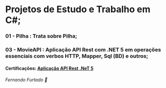# Projetos de Estudo e Trabalho em C#;
### 01 - Pilha : Trata sobre Pilha;
### 03 - MovieAPI :  Aplicação API Rest com .NET 5 em operações essenciais com verbos HTTP, Mapper, Sql (BD) e outros;

#### Certificações: [Aplicação API Rest .NeT 5](https://cursos.alura.com.br/certificate/7e00ad40-a4e4-47c3-a974-e21ca0f5591e) 

###### Fernando Furtado :boy:
